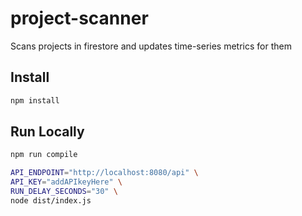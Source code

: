 # project-scanner

Scans projects in firestore and updates time-series metrics for them

## Install
```bash
npm install
```

## Run Locally

```bash
npm run compile
```

```bash
API_ENDPOINT="http://localhost:8080/api" \
API_KEY="addAPIkeyHere" \
RUN_DELAY_SECONDS="30" \
node dist/index.js
```